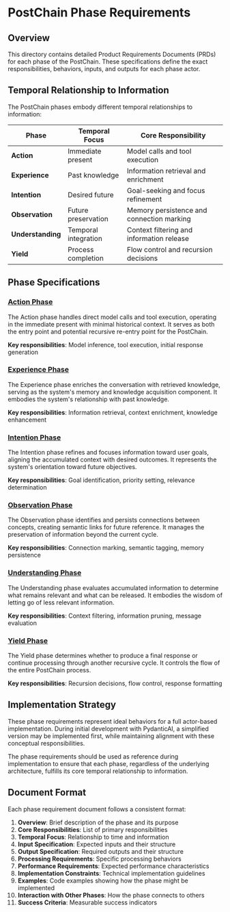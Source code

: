 # PostChain Phase Requirements

## Overview

This directory contains detailed Product Requirements Documents (PRDs) for each phase of the PostChain. These specifications define the exact responsibilities, behaviors, inputs, and outputs for each phase actor.

## Temporal Relationship to Information

The PostChain phases embody different temporal relationships to information:

| Phase             | Temporal Focus       | Core Responsibility                       |
| ----------------- | -------------------- | ----------------------------------------- |
| **Action**        | Immediate present    | Model calls and tool execution            |
| **Experience**    | Past knowledge       | Information retrieval and enrichment      |
| **Intention**     | Desired future       | Goal-seeking and focus refinement         |
| **Observation**   | Future preservation  | Memory persistence and connection marking |
| **Understanding** | Temporal integration | Context filtering and information release |
| **Yield**         | Process completion   | Flow control and recursion decisions      |

## Phase Specifications

### [Action Phase](action_phase.md)

The Action phase handles direct model calls and tool execution, operating in the immediate present with minimal historical context. It serves as both the entry point and potential recursive re-entry point for the PostChain.

**Key responsibilities**: Model inference, tool execution, initial response generation

### [Experience Phase](experience_phase.md)

The Experience phase enriches the conversation with retrieved knowledge, serving as the system's memory and knowledge acquisition component. It embodies the system's relationship with past knowledge.

**Key responsibilities**: Information retrieval, context enrichment, knowledge enhancement

### [Intention Phase](intention_phase.md)

The Intention phase refines and focuses information toward user goals, aligning the accumulated context with desired outcomes. It represents the system's orientation toward future objectives.

**Key responsibilities**: Goal identification, priority setting, relevance determination

### [Observation Phase](observation_phase.md)

The Observation phase identifies and persists connections between concepts, creating semantic links for future reference. It manages the preservation of information beyond the current cycle.

**Key responsibilities**: Connection marking, semantic tagging, memory persistence

### [Understanding Phase](../require_understanding_phase.md)

The Understanding phase evaluates accumulated information to determine what remains relevant and what can be released. It embodies the wisdom of letting go of less relevant information.

**Key responsibilities**: Context filtering, information pruning, message evaluation

### [Yield Phase](../require_yield_phase.md)

The Yield phase determines whether to produce a final response or continue processing through another recursive cycle. It controls the flow of the entire PostChain process.

**Key responsibilities**: Recursion decisions, flow control, response formatting

## Implementation Strategy

These phase requirements represent ideal behaviors for a full actor-based implementation. During initial development with PydanticAI, a simplified version may be implemented first, while maintaining alignment with these conceptual responsibilities.

The phase requirements should be used as reference during implementation to ensure that each phase, regardless of the underlying architecture, fulfills its core temporal relationship to information.

## Document Format

Each phase requirement document follows a consistent format:

1. **Overview**: Brief description of the phase and its purpose
2. **Core Responsibilities**: List of primary responsibilities
3. **Temporal Focus**: Relationship to time and information
4. **Input Specification**: Expected inputs and their structure
5. **Output Specification**: Required outputs and their structure
6. **Processing Requirements**: Specific processing behaviors
7. **Performance Requirements**: Expected performance characteristics
8. **Implementation Constraints**: Technical implementation guidelines
9. **Examples**: Code examples showing how the phase might be implemented
10. **Interaction with Other Phases**: How the phase connects to others
11. **Success Criteria**: Measurable success indicators
